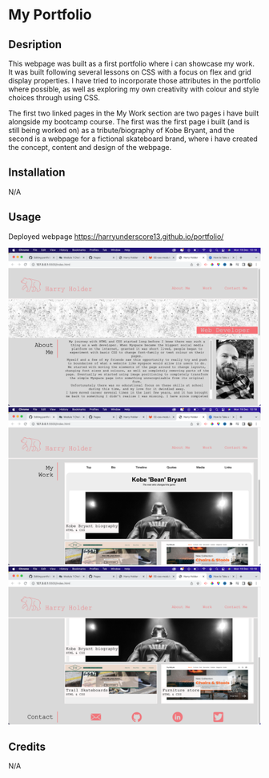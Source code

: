 # My Portfolio

## Desription

This webpage was built as a first portfolio where i can showcase my work. It was built following several lessons on CSS with a focus on flex and grid display properties. I have tried to incorporate those attributes in the portfolio where possible, as well as exploring my own creativity with colour and style choices through using CSS.

The first two linked pages in the My Work section are two pages i have built alongside my bootcamp course. The first was the first page i built (and is still being worked on) as a tribute/biography of Kobe Bryant, and the second is a webpage for a fictional skateboard brand, where i have created the concept, content and design of the webpage.

## Installation

N/A

## Usage

Deployed webpage
https://harryunderscore13.github.io/portfolio/

![](./assets/images/Screenshot%201.png)
![](./assets/images/Screenshot%202.png)
![](./assets/images/Screenshot%203.png)

## Credits

N/A

